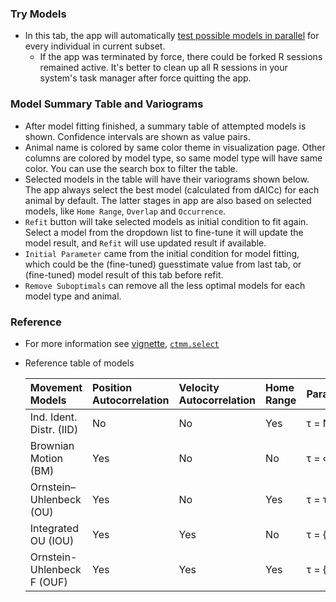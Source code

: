 ### Try Models
- In this tab, the app will automatically [test possible models in parallel](https://ctmm-initiative.github.io/ctmm/articles/variogram.html#maximum-likelihood-fitting-the-easy-way) for every individual in current subset.
    + If the app was terminated by force, there could be forked R sessions remained active. It's better to clean up all R sessions in your system's task manager after force quitting the app.

### Model Summary Table and Variograms
- After model fitting finished, a summary table of attempted models is shown. Confidence intervals are shown as value pairs.
- Animal name is colored by same color theme in visualization page. Other columns are colored by model type, so same model type will have same color. You can use the search box to filter the table. 
- Selected models in the table will have their variograms shown below. The app always select the best model (calculated from dAICc) for each animal by default. The latter stages in app are also based on selected models, like `Home Range`, `Overlap` and `Occurrence`.
- `Refit` button will take selected models as initial condition to fit again. Select a model from the dropdown list to fine-tune it will update the model result, and `Refit` will use updated result if available.
- `Initial Parameter` came from the initial condition for model fitting, which could be the (fine-tuned) guesstimate value from last tab, or (fine-tuned) model result of this tab before refit.
- `Remove Suboptimals` can remove all the less optimal models for each model type and animal.


### Reference
- For more information see [vignette](https://ctmm-initiative.github.io/ctmm/articles/variogram.html#maximum-likelihood-fitting-the-easy-way), [`ctmm.select`](https://ctmm-initiative.github.io/ctmm/reference/ctmm.fit.html)
- Reference table of models

  |Movement Models            |Position Autocorrelation  |Velocity Autocorrelation |Home Range |Parameterization |
  |:--------------------------|:-------------------------|:------------------------|:----------|:----------------|
  |Ind. Ident. Distr. (IID)   |No                        |No                       |Yes        |τ = NULL         |
  |Brownian Motion (BM)       |Yes                       |No                       |No         |τ = ∞            |
  |Ornstein–Uhlenbeck (OU)    |Yes                       |No                       |Yes        |τ = τr           |
  |Integrated OU (IOU)        |Yes                       |Yes                      |No         |τ = {∞, τv}      |
  |Ornstein-Uhlenbeck F (OUF) |Yes                       |Yes                      |Yes        |τ = {τr, τv}     |
